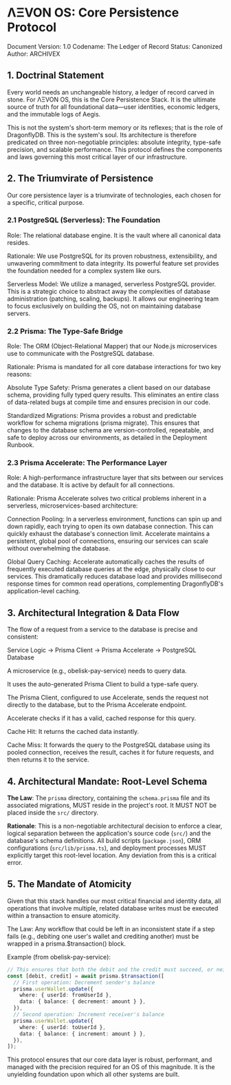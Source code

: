 
# ΛΞVON OS: Core Persistence Protocol
Document Version: 1.0
Codename: The Ledger of Record
Status: Canonized
Author: ARCHIVEX

## 1. Doctrinal Statement
Every world needs an unchangeable history, a ledger of record carved in stone. For ΛΞVON OS, this is the Core Persistence Stack. It is the ultimate source of truth for all foundational data—user identities, economic ledgers, and the immutable logs of Aegis.

This is not the system's short-term memory or its reflexes; that is the role of DragonflyDB. This is the system's soul. Its architecture is therefore predicated on three non-negotiable principles: absolute integrity, type-safe precision, and scalable performance. This protocol defines the components and laws governing this most critical layer of our infrastructure.

## 2. The Triumvirate of Persistence
Our core persistence layer is a triumvirate of technologies, each chosen for a specific, critical purpose.

### 2.1 PostgreSQL (Serverless): The Foundation
Role: The relational database engine. It is the vault where all canonical data resides.

Rationale: We use PostgreSQL for its proven robustness, extensibility, and unwavering commitment to data integrity. Its powerful feature set provides the foundation needed for a complex system like ours.

Serverless Model: We utilize a managed, serverless PostgreSQL provider. This is a strategic choice to abstract away the complexities of database administration (patching, scaling, backups). It allows our engineering team to focus exclusively on building the OS, not on maintaining database servers.

### 2.2 Prisma: The Type-Safe Bridge
Role: The ORM (Object-Relational Mapper) that our Node.js microservices use to communicate with the PostgreSQL database.

Rationale: Prisma is mandated for all core database interactions for two key reasons:

Absolute Type Safety: Prisma generates a client based on our database schema, providing fully typed query results. This eliminates an entire class of data-related bugs at compile time and ensures precision in our code.

Standardized Migrations: Prisma provides a robust and predictable workflow for schema migrations (prisma migrate). This ensures that changes to the database schema are version-controlled, repeatable, and safe to deploy across our environments, as detailed in the Deployment Runbook.

### 2.3 Prisma Accelerate: The Performance Layer
Role: A high-performance infrastructure layer that sits between our services and the database. It is active by default for all connections.

Rationale: Prisma Accelerate solves two critical problems inherent in a serverless, microservices-based architecture:

Connection Pooling: In a serverless environment, functions can spin up and down rapidly, each trying to open its own database connection. This can quickly exhaust the database's connection limit. Accelerate maintains a persistent, global pool of connections, ensuring our services can scale without overwhelming the database.

Global Query Caching: Accelerate automatically caches the results of frequently executed database queries at the edge, physically close to our services. This dramatically reduces database load and provides millisecond response times for common read operations, complementing DragonflyDB's application-level caching.

## 3. Architectural Integration & Data Flow
The flow of a request from a service to the database is precise and consistent:

Service Logic -> Prisma Client -> Prisma Accelerate -> PostgreSQL Database

A microservice (e.g., obelisk-pay-service) needs to query data.

It uses the auto-generated Prisma Client to build a type-safe query.

The Prisma Client, configured to use Accelerate, sends the request not directly to the database, but to the Prisma Accelerate endpoint.

Accelerate checks if it has a valid, cached response for this query.

Cache Hit: It returns the cached data instantly.

Cache Miss: It forwards the query to the PostgreSQL database using its pooled connection, receives the result, caches it for future requests, and then returns it to the service.

## 4. Architectural Mandate: Root-Level Schema
**The Law**: The `prisma` directory, containing the `schema.prisma` file and its associated migrations, MUST reside in the project's root. It MUST NOT be placed inside the `src/` directory.

**Rationale**: This is a non-negotiable architectural decision to enforce a clear, logical separation between the application's source code (`src/`) and the database's schema definitions. All build scripts (`package.json`), ORM configurations (`src/lib/prisma.ts`), and deployment processes MUST explicitly target this root-level location. Any deviation from this is a critical error.

## 5. The Mandate of Atomicity
Given that this stack handles our most critical financial and identity data, all operations that involve multiple, related database writes must be executed within a transaction to ensure atomicity.

The Law: Any workflow that could be left in an inconsistent state if a step fails (e.g., debiting one user's wallet and crediting another) must be wrapped in a prisma.$transaction() block.

Example (from obelisk-pay-service):

```typescript
// This ensures that both the debit and the credit must succeed, or neither will.
const [debit, credit] = await prisma.$transaction([
  // First operation: Decrement sender's balance
  prisma.userWallet.update({
    where: { userId: fromUserId },
    data: { balance: { decrement: amount } },
  }),
  // Second operation: Increment receiver's balance
  prisma.userWallet.update({
    where: { userId: toUserId },
    data: { balance: { increment: amount } },
  }),
]);
```

This protocol ensures that our core data layer is robust, performant, and managed with the precision required for an OS of this magnitude. It is the unyielding foundation upon which all other systems are built.
